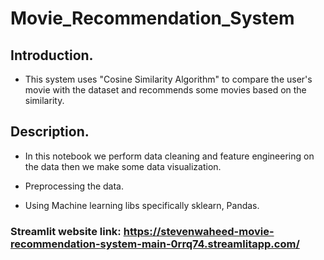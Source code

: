 # Movie_Recommendation_System
## Introduction.
- This system uses "Cosine Similarity Algorithm" to compare the user's movie with the dataset and recommends some movies based on the similarity.

## Description.
- In this notebook we perform data cleaning and feature engineering on the data then we make some data visualization.

- Preprocessing the data.

- Using Machine learning libs specifically sklearn, Pandas.

### Streamlit website link: https://stevenwaheed-movie-recommendation-system-main-0rrq74.streamlitapp.com/
